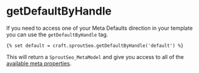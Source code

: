 # getDefaultByHandle

If you need to access one of your Meta Defaults direction in your template you can use the `getDefaultByHandle` tag.

``` twig
{% set default = craft.sproutSeo.getDefaultByHandle('default') %}
```

This will return a `SproutSeo_MetaModel` and give you access to all of the [available meta properties](http://sprout.barrelstrengthdesign.com/craft-plugins/seo/docs/getting-started/introduction#an-example-of-overriding-all-meta-variables).
